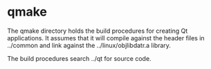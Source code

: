 #   qmake

The qmake directory holds the build procedures for creating 
Qt applications.  It assumes that it will compile against the
header files in ../common and link against the ../linux/objlibdatr.a 
library.

The build procedures search ../qt for source code.

